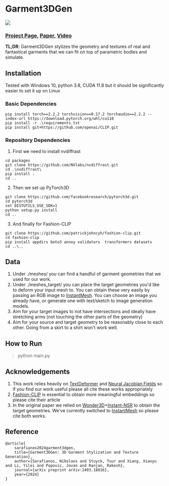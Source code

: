 # Garment3DGen
![](https://nsarafianos.github.io/assets/garment3dgen/teaser.png)

### [Project Page](https://nsarafianos.github.io/garment3dgen), [Paper](https://arxiv.org/abs/2403.18816), [Video](https://nsarafianos.github.io/assets/garment3dgen/video.mp4)
**TL;DR**: Garment3DGen stylizes the geometry and textures of real and fantastical garments that we can fit on top of parametric bodies and simulate.

## Installation 
Tested with Windows 10, python 3.8, CUDA 11.8 but it should be significantly easier to set it up on Linux


### Basic Dependencies
```
pip install torch==2.2.2 torchvision==0.17.2 torchaudio==2.2.2 --index-url https://download.pytorch.org/whl/cu118
pip install -r .\requirements.txt
pip install git+https://github.com/openai/CLIP.git
```

### Repository Dependencies
1. First we need to install nvdiffrast
```
cd packages
git clone https://github.com/NVlabs/nvdiffrast.git
cd .\nvdiffrast\
pip install .
cd ..
```
2. Then we set up PyTorch3D 
```
git clone https://github.com/facebookresearch/pytorch3d.git
cd pytorch3d
set DISTUTILS_USE_SDK=1
python setup.py install
cd ..
```
3. And finally for Fashion-CLIP 

```
git clone https://github.com/patrickjohncyh/fashion-clip.git
cd fashion-clip
pip install appdirs boto3 annoy validators  transformers datasets
cd ..\..
```

## Data
1. Under ./meshes/ you can find a handful of garment geometries that we used for our work. 
2. Under ./meshes_target/ you can place the target geometries you'd like to deform your input mesh to. You can obtain these very easily by passing an RGB image to [InstantMesh](https://github.com/TencentARC/InstantMesh). You can choose an image you already have, or generate one with text/sketch to image generation models. 
3. Aim for your target images to not have intersections and ideally have stretching arms (not touching the other parts of the geometry)
4. Aim for your source and target geometry to be reasonably close to each other. Going from a skirt to a shirt won't work well. 


## How to Run
> python main.py

## Acknowledgements
1. This work relies heavily on [TextDeformer](https://github.com/threedle/TextDeformer) and [Neural Jacobian Fields](https://github.com/ThibaultGROUEIX/NeuralJacobianFields) so if you find our work useful please all cite these works appropriately
2. [Fashion-CLIP](https://github.com/patrickjohncyh/fashion-clip) is essential to obtain more meaningful embeddings so please cite their article
3. In the original paper we relied on [Wonder3D](https://github.com/xxlong0/Wonder3D)+[Instant-NSR](https://github.com/zhaofuq/Instant-NSR) to obtain the target geometries. We've currently switched to [InstantMesh](https://github.com/TencentARC/InstantMesh) so please cite both works. 

## Reference
```
@article{
    sarafianos2024garment3dgen,
    title={Garment3DGen: 3D Garment Stylization and Texture Generation},
    author={Sarafianos, Nikolaos and Stuyck, Tuur and Xiang, Xiaoyu and Li, Yilei and Popovic, Jovan and Ranjan, Rakesh},
    journal={arXiv preprint arXiv:2403.18816},
    year={2024}
}
```
